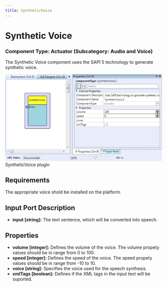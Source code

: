 ```yaml
---
title: SyntheticVoice
---
```


# Synthetic Voice

### Component Type: Actuator (Subcategory: Audio and Voice)

The Synthetic Voice component uses the SAPI 5 technology to generate synthetic voice.

![Screenshot: SyntheticVoice plugin](./img/SyntheticVoice.jpg "Screenshot: SyntheticVoice plugin")  
SyntheticVoice plugin

## Requirements

The appropriate voice shold be installed on the platform.

## Input Port Description

- **input \[string\]:** The text sentence, which will be converted into speech.

## Properties

- **volume \[integer\]:** Defines the volume of the voice. The volume propety values should be in range from 0 to 100.
- **speed \[integer\]:** Defines the speed of the voice. The speed propety values should be in range from -10 to 10.
- **voice \[string\]:** Specifies the voice used for the speech synthesis.
- **xmlTags \[boolean\]:** Defines if the XML tags in the input text will be suported.
